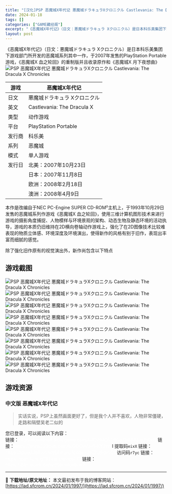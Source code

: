 ```yaml
---
title: "[汉化]PSP 恶魔城X年代记 悪魔城ドラキュラXクロニクル Castlevania: The Dracula X Chronicles 免费下载"
date: 2024-01-18
tags: []
categories: ["GAME藏经阁"]
excerpt: "《恶魔城X年代记》（日文：悪魔城ドラキュラ Xクロニクル）是日本科乐美集团下游戏部门所开发的恶魔城系列其中一作，于2007年发售的PlayStation Portable游戏，《恶魔城X 血之轮回》的重制版并且收录原作和《恶魔城X 月下夜想曲》 游戏 恶魔城X年代记 日文 悪魔城ドラキュラ Xクロニ&hellip;"
layout: post
---
```


<div></div>
《恶魔城X年代记》（日文：悪魔城ドラキュラ Xクロニクル）是日本科乐美集团下游戏部门所开发的恶魔城系列其中一作，于2007年发售的PlayStation Portable游戏，《恶魔城X 血之轮回》的重制版并且收录原作和《恶魔城X 月下夜想曲》

<img style="display: block; margin-left: auto; margin-right: auto;" title="恶魔城X年代记" src="https://lad.sfcrom.cn/wp-content/uploads/2024/01/20240117_65a7ddcd50ec4.jpg" alt="PSP 恶魔城X年代记 悪魔城ドラキュラXクロニクル Castlevania: The Dracula X Chronicles" />
<table>
<thead>
<tr>
<th>游戏</th>
<th>恶魔城X年代记</th>
</tr>
</thead>
<tbody>
<tr>
<td>日文</td>
<td>悪魔城ドラキュラ Xクロニクル</td>
</tr>
<tr>
<td>英文</td>
<td>Castlevania: The Dracula X</td>
</tr>
<tr>
<td>类型</td>
<td>动作游戏</td>
</tr>
<tr>
<td>平台</td>
<td>PlayStation Portable</td>
</tr>
<tr>
<td>发行商</td>
<td>科乐美</td>
</tr>
<tr>
<td>系列</td>
<td>恶魔城</td>
</tr>
<tr>
<td>模式</td>
<td>单人游戏</td>
</tr>
<tr>
<td>发行日</td>
<td>北美：2007年10月23日</td>
</tr>
<tr>
<td></td>
<td>日本：2007年11月8日</td>
</tr>
<tr>
<td></td>
<td>欧洲：2008年2月18日</td>
</tr>
<tr>
<td></td>
<td>澳洲：2008年4月9日</td>
</tr>
</tbody>
</table>
本作是改编自于NEC PC-Engine SUPER CD-ROM²主机上，于1993年10月29日发售的恶魔城系列作游戏《恶魔城X 血之轮回》，使用三维计算机图形技术来进行游戏的摄影角度捕捉、人物模样与环境景观的架构、动态生物及静态环境的活动执导，游戏的本质仍旧维持在2D横向卷轴动作游戏上，强化了在2D图像技术比较难表现的物质立体感、环境深度及环境演出，使得新作的风格有别于旧作，表现出丰富而细腻的感觉。

除了强化旧作原有的视觉演出外，新作尚包含以下特点

<a name="ci_title0"></a>
<h2>游戏截图</h2>
<img style="display: block; margin-left: auto; margin-right: auto;" title="恶魔城X年代记 游戏截图" src="https://lad.sfcrom.cn/wp-content/uploads/2024/01/20240117_65a7ddcd6bfef.jpg" alt="PSP 恶魔城X年代记 悪魔城ドラキュラXクロニクル Castlevania: The Dracula X Chronicles" />
<img style="display: block; margin-left: auto; margin-right: auto;" title="恶魔城X年代记 游戏截图" src="https://lad.sfcrom.cn/wp-content/uploads/2024/01/20240117_65a7ddcd8aafe.jpg" alt="PSP 恶魔城X年代记 悪魔城ドラキュラXクロニクル Castlevania: The Dracula X Chronicles" />
<img style="display: block; margin-left: auto; margin-right: auto;" title="恶魔城X年代记 游戏截图" src="https://lad.sfcrom.cn/wp-content/uploads/2024/01/20240117_65a7ddcda6a41.jpg" alt="PSP 恶魔城X年代记 悪魔城ドラキュラXクロニクル Castlevania: The Dracula X Chronicles" />
<img style="display: block; margin-left: auto; margin-right: auto;" title="恶魔城X年代记 游戏截图" src="https://lad.sfcrom.cn/wp-content/uploads/2024/01/20240117_65a7ddcdc3844.jpg" alt="PSP 恶魔城X年代记 悪魔城ドラキュラXクロニクル Castlevania: The Dracula X Chronicles" />
<img style="display: block; margin-left: auto; margin-right: auto;" title="恶魔城X年代记 游戏截图" src="https://lad.sfcrom.cn/wp-content/uploads/2024/01/20240117_65a7ddcde08fb.jpg" alt="PSP 恶魔城X年代记 悪魔城ドラキュラXクロニクル Castlevania: The Dracula X Chronicles" />
<img style="display: block; margin-left: auto; margin-right: auto;" title="恶魔城X年代记 游戏截图" src="https://lad.sfcrom.cn/wp-content/uploads/2024/01/20240117_65a7ddce0b15b.jpg" alt="PSP 恶魔城X年代记 悪魔城ドラキュラXクロニクル Castlevania: The Dracula X Chronicles" />
<img style="display: block; margin-left: auto; margin-right: auto;" title="恶魔城X年代记 游戏截图" src="https://lad.sfcrom.cn/wp-content/uploads/2024/01/20240117_65a7ddce29fcc.jpg" alt="PSP 恶魔城X年代记 悪魔城ドラキュラXクロニクル Castlevania: The Dracula X Chronicles" />
<img style="display: block; margin-left: auto; margin-right: auto;" title="恶魔城X年代记 游戏截图" src="https://lad.sfcrom.cn/wp-content/uploads/2024/01/20240117_65a7ddce4ac6e.jpg" alt="PSP 恶魔城X年代记 悪魔城ドラキュラXクロニクル Castlevania: The Dracula X Chronicles" />

<a name="ci_title1"></a>
<h2>游戏资源</h2>
<a name="ci_title2"></a>
<h3>中文版 恶魔城X年代记</h3>
<blockquote>实话实说，PSP上虽然画面更好了，但是我个人并不喜欢，人物非常僵硬，走路和隔壁吴老二似的</blockquote>
您已登录，可以阅读以下内容：
<div>链接：<span style="color: #ffffff;">http://download.9ioldgame.com/f/30740061-955798332-e2a5d9</span>
链接：<span style="color: #ffffff;">https://www.123pan.com/s/GOCeVv-fRKY.htm</span>l 提取码<code>eixX</code>
链接：<span style="color: #ffffff;">https://cloud.189.cn/web/share?code=36ZfUjFj6bQf</span> 访问码<code>r7yc</code>
链接：<span style="color: #ffffff;">https://pan.huang1111.cn/s/amobHG</span>
链接：<span style="color: #ffffff;">https://pan.quark.cn/s/d05cefcbbba2</span></div>

---
📖 **下载地址/原文地址：** 本文最初发布于我的博客网站：[https://lad.sfcrom.cn/2024/01/1997/](https://lad.sfcrom.cn/2024/01/1997/)
